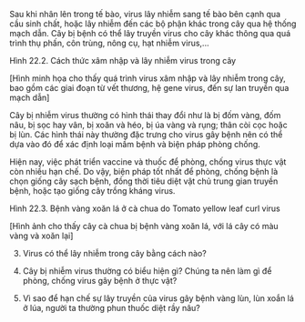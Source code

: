 Sau khi nhân lên trong tế bào, virus lây nhiễm sang tế bào bên cạnh qua cầu sinh chất, hoặc lây nhiễm đến các bộ phận khác trong cây qua hệ thống mạch dẫn. Cây bị bệnh có thể lây truyền virus cho cây khác thông qua quá trình thụ phấn, côn trùng, nông cụ, hạt nhiễm virus,...

Hình 22.2. Cách thức xâm nhập và lây nhiễm virus trong cây

[Hình minh họa cho thấy quá trình virus xâm nhập và lây nhiễm trong cây, bao gồm các giai đoạn từ vết thương, hệ gene virus, đến sự lan truyền qua mạch dẫn]

Cây bị nhiễm virus thường có hình thái thay đổi như là bị đốm vàng, đốm nâu, bị sọc hay vân, bị xoăn và héo, bị úa vàng và rụng; thân còi cọc hoặc bị lùn. Các hình thái này thường đặc trưng cho virus gây bệnh nên có thể dựa vào đó để xác định loại mầm bệnh và biện pháp phòng chống.

Hiện nay, việc phát triển vaccine và thuốc để phòng, chống virus thực vật còn nhiều hạn chế. Do vậy, biện pháp tốt nhất để phòng, chống bệnh là chọn giống cây sạch bệnh, đồng thời tiêu diệt vật chủ trung gian truyền bệnh, hoặc tạo giống cây trồng kháng virus.

Hình 22.3. Bệnh vàng xoăn lá ở cà chua do Tomato yellow leaf curl virus

[Hình ảnh cho thấy cây cà chua bị bệnh vàng xoăn lá, với lá cây có màu vàng và xoăn lại]

3. Virus có thể lây nhiễm trong cây bằng cách nào?

4. Cây bị nhiễm virus thường có biểu hiện gì? Chúng ta nên làm gì để phòng, chống virus gây bệnh ở thực vật?

1. Vì sao để hạn chế sự lây truyền của virus gây bệnh vàng lùn, lùn xoắn lá ở lúa, người ta thường phun thuốc diệt rầy nâu?